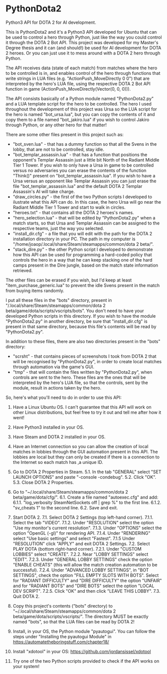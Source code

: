 # PythonDota2
Python3 API for DOTA 2 for AI development. 

This is PythonDota2 and it's a Python3 API developed for Ubuntu that can be used to control a hero through Python, just like the way you could control it through the DOTA 2 Bot API. This project was developed for my Master's Degree thesis and it can (and should!) be used for AI development for DOTA 2 heroes. Or you can just use it to mess around with a DOTA 2 hero through Python. 

The API receives data (state of each match) from matches where the hero to be controlled is in, and enables control of the hero through functions that write strings in LUA files (e.g. "ActionPush_MoveDirectly 0 0") that are interpreted by the hero's LUA file, using the respective DOTA 2 Bot API function in game (ActionPush_MoveDirectly(Vector(0, 0, 0))).

The API consists basically of a Python module named "PythonDota2.py" and a LUA template script for the hero to be controlled. The hero I used throughout the development of this project was Ursa so the LUA script for the hero is named "bot_ursa.lua", but you can copy the contents of it and copy them to a file named "bot_jakiro.lua" if you wish to control Jakiro through Python, or any other hero for that matter!

There are some other files present in this project such as:
- "bot_sven.lua" - that has a dummy function so that all the Svens in the lobby, that are not to be controlled, stay idle. 
- "bot_templar_assassin.lua" - that has a function that positions the opponent's Templar Assassin just a little bit North of the Radiant Middle Tier 1 Tower. If you wish to only have a Ursa in game to be controlled versus no adversaries you can erase the contents of the function "Think()" present on "bot_templar_assassin.lua". If you wish to have a Ursa versus an opponent like Templar Assassin you can just erase the file "bot_templar_assassin.lua" and the default DOTA 2 Templar Assassin's AI will take charge.
- "draw_circles.py" - the first of the two Python scripts I developed to ilustrate what this API can do. In this case, the hero Ursa will go near the Radiant Middle Tier 1 Tower and start to walk in circles.
- "heroes.txt" - that contains all the DOTA 2 heroes's names.
- "hero_selection.lua" - that will be edited by "PythonDota2.py" when a match starts, so that Ursa and Templar Assassin can be assigned to the respective teams, just the way you selected.
- "install_dir.cfg" - a file that you will edit with the path for the DOTA 2 installation directory in your PC. The path in my computer is "/home/joaop/.local/share/Steam/steamapps/common/dota 2 beta/".
- "stack_dire.py" - the other Python script I developed to demonstrate how this API can be used for programming a hard-coded policy that controls the hero in a way that he can keep stacking one of the hard camps present in the Dire jungle, based on the match state information retrieved.

The other files can be erased if you wish, but I'd keep at least "item_purchase_generic.lua" to prevent the idle Svens present in the match from buying items randomly.

I put all these files in the "bots" directory, present in "/.local/share/Steam/steamapps/common/dota 2 beta/game/dota/scripts/vscripts/bots". 
You don't need to have your developed Python scripts in this directory.
If you wish to have the module "PythonDota2.py" in another directory, be sure that "install_dir.cfg" is present in that same directory, because this file's contents will be read by "PythonDota2.py".

In addition to these files, there are also two directories present in the "bots" directory:
- "scrsht" - that contains pieces of screenshots I took from DOTA 2 that will be recognised by "PythonDota2.py", in order to create local matches through automation via the game's GUI.
- "tmp" - that will contain the files written by "PythonDota2.py", when controls are sent to the hero. These files are the ones that will be interpreted by the hero's LUA file, so that the controls, sent by the module, result in actions taken by the hero.


So, here's what you'll need to do in order to use this API:

1. Have a Linux Ubuntu OS. I can't guarantee that this API will work on other Linux distributions, but feel free to try it out and tell me after how it went!

2. Have Python3 installed in your OS.

3. Have Steam and DOTA 2 installed in your OS.

4. Have an Internet connection so you can allow the creation of local matches in lobbies through the GUI automation present in this API. The lobbies are local but they can only be created if there is a connection to the Internet so each match has ,a unique ID.

5. Go to DOTA 2 Properties in Steam. 
5.1. In the tab "GENERAL" select "SET LAUNCH OPTIONS" and paste "-console -condebug".
5.2. Click "OK".
5.3. Close DOTA 2 Properties.

6. Go to  "~/.local/share/Steam/steamapps/common/dota 2 beta/game/dota/cfg/".
6.1. Create a file named "autoexec.cfg" and add:
6.1.1. "log_verbosity SteamNetSockets off | grep %" to the first line. 
6.1.2. "sv_cheats 1" to the second line.
6.2. Save and exit.

7. Start DOTA 2.
7.1. Select DOTA 2 Settings (top left-hand corner).
7.1.1. Select the tab "VIDEO".
7.1.2. Under "RESOLUTION" select the option "Use my monitor's current resolution".
7.1.3. Under "OPTIONS" select the option "OpenGL (-gl)" for rendering API.
7.1.4. Under "RENDERING" select "Use basic settings" and select "Fastest".
7.1.5 Under "RESOLUTION" click "APPLY" and exit DOTA 2 Settings.
7.2. Select PLAY DOTA (bottom right-hand corner).
7.2.1. Under "CUSTOM LOBBIES" select "CREATE".
7.2.2. Near "LOBBY SETTINGS" select "EDIT".
7.2.3. Under "GENERAL LOBBY SETTINGS" check the option "ENABLE CHEATS" (this will allow the match creation automation to be successful).
7.2.4. Under "ADVANCED LOBBY SETTINGS", in "BOT SETTINGS", check the option "FILL EMPTY SLOTS WITH BOTS". Select for "RADIANT DIFFICULTY" and "DIRE DIFFICULTY" the option "UNFAIR" and for "RADIANT BOTS" and "DIRE BOTS" select the option "LOCAL DEV SCRIPT".
7.2.5. Click "OK" and then click "LEAVE THIS LOBBY".
7.3. Quit DOTA 2.

8. Copy this project's contents ("bots" directory) to "~/.local/share/Steam/steamapps/common/dota 2 beta/game/dota/scripts/vscripts/".
The directory MUST be exactly named "bots", so that the LUA files can be read by DOTA 2!

9. Install, in your OS, the Python module "pyautogui". You can follow the steps under "Installing the pyautogui Module" in https://automatetheboringstuff.com/chapter18/

10. Install "xdotool" in your OS: https://github.com/jordansissel/xdotool

11. Try one of the two Python scripts provided to check if the API works on your system!
